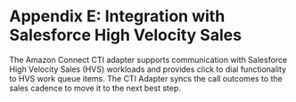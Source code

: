 Appendix E: Integration with Salesforce High Velocity Sales 
===========================================================

The Amazon Connect CTI adapter supports communication with Salesforce
High Velocity Sales (HVS) workloads and provides click to dial
functionality to HVS work queue items. The CTI Adapter syncs the call
outcomes to the sales cadence to move it to the next best step.